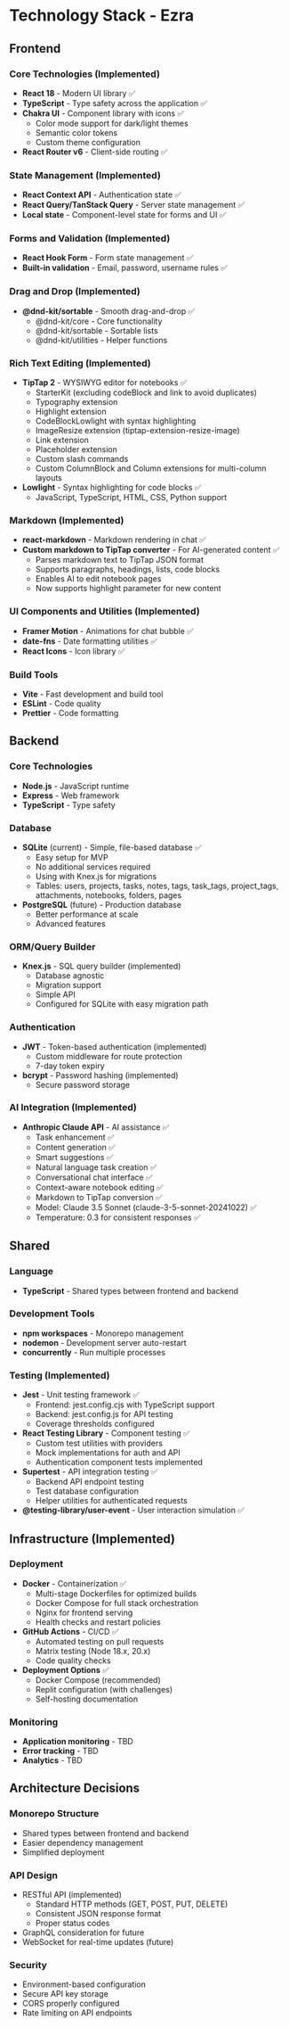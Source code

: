 # Technology Stack - Ezra

## Frontend

### Core Technologies (Implemented)
- **React 18** - Modern UI library ✅
- **TypeScript** - Type safety across the application ✅
- **Chakra UI** - Component library with icons ✅
  - Color mode support for dark/light themes
  - Semantic color tokens
  - Custom theme configuration
- **React Router v6** - Client-side routing ✅

### State Management (Implemented)
- **React Context API** - Authentication state ✅
- **React Query/TanStack Query** - Server state management ✅
- **Local state** - Component-level state for forms and UI ✅

### Forms and Validation (Implemented)
- **React Hook Form** - Form state management ✅
- **Built-in validation** - Email, password, username rules ✅

### Drag and Drop (Implemented)
- **@dnd-kit/sortable** - Smooth drag-and-drop ✅
  - @dnd-kit/core - Core functionality
  - @dnd-kit/sortable - Sortable lists
  - @dnd-kit/utilities - Helper functions

### Rich Text Editing (Implemented)
- **TipTap 2** - WYSIWYG editor for notebooks ✅
  - StarterKit (excluding codeBlock and link to avoid duplicates)
  - Typography extension
  - Highlight extension
  - CodeBlockLowlight with syntax highlighting
  - ImageResize extension (tiptap-extension-resize-image)
  - Link extension
  - Placeholder extension
  - Custom slash commands
  - Custom ColumnBlock and Column extensions for multi-column layouts
- **Lowlight** - Syntax highlighting for code blocks ✅
  - JavaScript, TypeScript, HTML, CSS, Python support

### Markdown (Implemented)
- **react-markdown** - Markdown rendering in chat ✅
- **Custom markdown to TipTap converter** - For AI-generated content ✅
  - Parses markdown text to TipTap JSON format
  - Supports paragraphs, headings, lists, code blocks
  - Enables AI to edit notebook pages
  - Now supports highlight parameter for new content

### UI Components and Utilities (Implemented)
- **Framer Motion** - Animations for chat bubble ✅
- **date-fns** - Date formatting utilities ✅
- **React Icons** - Icon library ✅

### Build Tools
- **Vite** - Fast development and build tool
- **ESLint** - Code quality
- **Prettier** - Code formatting

## Backend

### Core Technologies
- **Node.js** - JavaScript runtime
- **Express** - Web framework
- **TypeScript** - Type safety

### Database
- **SQLite** (current) - Simple, file-based database ✅
  - Easy setup for MVP
  - No additional services required
  - Using with Knex.js for migrations
  - Tables: users, projects, tasks, notes, tags, task_tags, project_tags, attachments, notebooks, folders, pages
- **PostgreSQL** (future) - Production database
  - Better performance at scale
  - Advanced features

### ORM/Query Builder
- **Knex.js** - SQL query builder (implemented)
  - Database agnostic
  - Migration support
  - Simple API
  - Configured for SQLite with easy migration path

### Authentication
- **JWT** - Token-based authentication (implemented)
  - Custom middleware for route protection
  - 7-day token expiry
- **bcrypt** - Password hashing (implemented)
  - Secure password storage

### AI Integration (Implemented)
- **Anthropic Claude API** - AI assistance ✅
  - Task enhancement ✅
  - Content generation ✅
  - Smart suggestions ✅
  - Natural language task creation ✅
  - Conversational chat interface ✅
  - Context-aware notebook editing ✅
  - Markdown to TipTap conversion ✅
  - Model: Claude 3.5 Sonnet (claude-3-5-sonnet-20241022) ✅
  - Temperature: 0.3 for consistent responses ✅

## Shared

### Language
- **TypeScript** - Shared types between frontend and backend

### Development Tools
- **npm workspaces** - Monorepo management
- **nodemon** - Development server auto-restart
- **concurrently** - Run multiple processes

### Testing (Implemented)
- **Jest** - Unit testing framework ✅
  - Frontend: jest.config.cjs with TypeScript support
  - Backend: jest.config.js for API testing
  - Coverage thresholds configured
- **React Testing Library** - Component testing ✅
  - Custom test utilities with providers
  - Mock implementations for auth and API
  - Authentication component tests implemented
- **Supertest** - API integration testing ✅
  - Backend API endpoint testing
  - Test database configuration
  - Helper utilities for authenticated requests
- **@testing-library/user-event** - User interaction simulation ✅

## Infrastructure (Implemented)

### Deployment
- **Docker** - Containerization ✅
  - Multi-stage Dockerfiles for optimized builds
  - Docker Compose for full stack orchestration
  - Nginx for frontend serving
  - Health checks and restart policies
- **GitHub Actions** - CI/CD ✅
  - Automated testing on pull requests
  - Matrix testing (Node 18.x, 20.x)
  - Code quality checks
- **Deployment Options** ✅
  - Docker Compose (recommended)
  - Replit configuration (with challenges)
  - Self-hosting documentation

### Monitoring
- **Application monitoring** - TBD
- **Error tracking** - TBD
- **Analytics** - TBD

## Architecture Decisions

### Monorepo Structure
- Shared types between frontend and backend
- Easier dependency management
- Simplified deployment

### API Design
- RESTful API (implemented)
  - Standard HTTP methods (GET, POST, PUT, DELETE)
  - Consistent JSON response format
  - Proper status codes
- GraphQL consideration for future
- WebSocket for real-time updates (future)

### Security
- Environment-based configuration
- Secure API key storage
- CORS properly configured
- Rate limiting on API endpoints